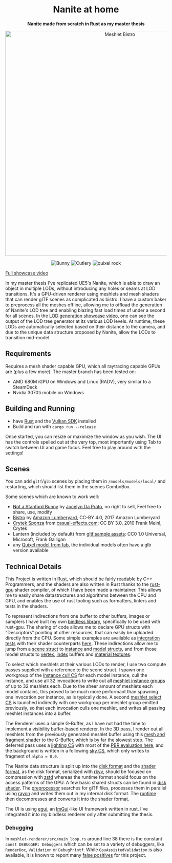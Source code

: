 <!-- Allow this file to not have a first line heading -->
<!-- markdownlint-disable-file MD041 -->

<!-- inline html -->
<!-- markdownlint-disable-file MD033 -->

<div align="center">

# Nanite at home

**Nanite made from scratch in Rust as my master thesis**

[<img src="docs/nanite_bistro.jpg" alt="Meshlet Bistro" width="700"/>](https://www.youtube.com/watch?v=K0du8jCp42I)

![Bunny](https://github.com/user-attachments/assets/8cf7eb97-f2d7-4fb2-b67c-18318b5daf18) ![Cutlery](https://github.com/user-attachments/assets/8c8af761-742e-4add-abdc-2517e9b1c1b8) ![quixel rock](https://github.com/user-attachments/assets/48e099a4-3f0b-4b6a-9a60-a19eb7a3d51e)

</div>

[Full showcase video](https://www.youtube.com/watch?v=K0du8jCp42I)

In my master thesis I've replicated UE5's Nanite, which is able to draw an object in multiple LODs, without introducing any holes or seams at LOD transitions. It's a GPU-driven renderer using meshlets and mesh shaders that can render glTF scenes as complicated as bistro. I have a custom baker to preprocess all the meshes offline, allowing me to offload the generation of Nanite's LOD tree and enabling blazing fast load times of under a second for all scenes. In the [LOD generation showcase video](https://www.youtube.com/watch?v=g002AhbOUOM), one can see the output of the LOD tree generator at its various LOD levels. At runtime, these LODs are automatically selected based on their distance to the camera, and due to the unique data structure proposed by Nanite, allow the LODs to transition mid-model.

## Requirements

Requires a mesh shader capable GPU, which all raytracing capable GPUs are (plus a few more). The master branch has been tested on:
* AMD 680M iGPU on Windows and Linux (RADV), very similar to a SteamDeck
* Nvidia 3070ti mobile on Windows

## Building and Running

* have [Rust](https://rustup.rs/) and the [Vulkan SDK](https://vulkan.lunarg.com/) installed
* Build and run with `cargo run --release`

Once started, you can resize or maximize the window as you wish. The UI has the controls spelled out at the very top, most importantly using Tab to switch between UI and game focus. Feel free to play around with the settings!

## Scenes

You can add `gltf`/`glb` scenes by placing them in `/models/models/local/` and restarting, which should list them in the scenes ComboBox.

Some scenes which are known to work well:
* [Not a Stanford Bunny](https://drive.usercontent.google.com/download?id=1Qdm4axU-1pCHirEKBzW5JdQz0hVNiz5z&export=download) by [Jocelyn Da Prato](https://jocelyndaprato.artstation.com/projects/g8PKBm), no right to sell, Feel free to share, use, modify
* [Bistro](https://drive.usercontent.google.com/download?id=1aGQ1gHkXodYV1MRGihZRIJHFx8kVE1Kq&export=download) by [Amazon Lumberyard](https://developer.nvidia.com/orca/amazon-lumberyard-bistro), CC-BY 4.0, 2017 Amazon Lumberyard
* [Crytek Sponza](https://drive.usercontent.google.com/download?id=1C0oij95AXw7OaNPYq5O-bTaQPbbSe7in&export=download) from [casual-effects.com](https://casual-effects.com/data/): CC BY 3.0, 2010 Frank Meinl, Crytek
* Lantern (included by default) from [gltf sample assets](https://github.com/KhronosGroup/glTF-Sample-Assets/tree/main/Models/Lantern): CC0 1.0 Universal, Microsoft, Frank Galligan
* any [Quixel model from fab](https://www.fab.com/sellers/Quixel?is_free=1), the individual models often have a glb version available

## Technical Details

This Project is written in [Rust](https://rustup.rs/), which should be fairly readable by C++ Programmers, and the shaders are also written in Rust thanks to the [rust-gpu](https://github.com/Rust-GPU/rust-gpu/) shader compiler, of which I have been made a maintainer. This allows me to easily share datastructures and algorithms between the CPU and GPU, and enables the use of rust tooling such as formatters, linters and tests in the shaders.

To represent indirections from one buffer to other buffers, images or samplers I have built my own [bindless library](rust-gpu-bindless), specifically to be used with rust-gpu. The sharing of code allows me to declare GPU structs with "Descriptors" pointing at other resources, that can easily be uploaded directly from the CPU. Some simple examples are available as [integration tests](rust-gpu-bindless/tests/integration-test) with their shader counterparts [here](rust-gpu-bindless/tests/integration-test-shader). These indirections allow me to jump from a [scene struct](space-asset-shader/src/meshlet/scene.rs) to [instance](space-asset-shader/src/meshlet/instance.rs) and [model structs](space-asset-shader/src/meshlet/mesh.rs), and from those model structs to [vertex](space-asset-disk-shader/src/material/pbr.rs), [index](space-asset-disk-shader/src/meshlet/indices.rs) buffers and [material textures](space-asset-shader/src/material/pbr.rs).

To select which meshlets at their various LODs to render, I use two compute passes supplied with a reference to the scene struct. I spawn one workgroup of the [instance cull CS](space-engine-shader/src/renderer/meshlet/instance_cull.rs) for each model instance, cull the instance, and use all 32 invocations to write out all [meshlet instance groups](space-engine-shader/src/renderer/meshlet/intermediate.rs) of up to 32 meshlets each. Due to the sheer amount of meshlets each model contains, this proved to be much more performant than spawning one invocation per instance, as is typically done. A second [meshlet select CS](space-engine-shader/src/renderer/meshlet/meshlet_select.rs) is launched indirectly with one workgroup per meshlet group emitted previously, so that each invocation culls one meshlet, and writes all passing meshlet instances into a buffer.

The Renderer uses a simple G-Buffer, as I have not had the time to implement a visibility buffer-based renderer. In the 3D pass, I render out all meshlets from the previously generated meshlet buffer using this [mesh and fragment shader](space-engine-shader/src/renderer/meshlet/mesh_shader.rs) to the G-Buffer, which is by far the slowest step. The deferred pass uses a [lighting CS](space-engine-shader/src/renderer/lighting/lighting_compute.rs) with most of the [PBR evaluation here](space-engine-shader/src/material/pbr.rs), and the background is written in a following [sky CS](space-engine-shader/src/renderer/lighting/lighting_compute.rs), which only writes to fragment of `alpha = 0.0`.

The Nanite data structure is split up into the [disk format](space-asset-disk/src/meshlet) and the [shader format](space-asset-shader/src/meshlet), as the disk format, serialized with [rkyv](https://github.com/rkyv/rkyv), should be focused on compression with [zstd](https://github.com/gyscos/zstd-rs) whereas the runtime format should focus on the access patterns of the GPU. A few basic shared structs can be found in [disk shader](space-asset-disk-shader/src/meshlet). The [preprocessor](space-asset-preprocess/src/meshlet/build_script.rs) searches for glTF files, processes them in parallel using [rayon](https://github.com/rayon-rs/rayon) and writes them out in my internal disk format. The [runtime](space-asset-rt/src/meshlet/scene.rs) then decompresses and converts it into the shader format.

The UI is using [egui](https://github.com/emilk/egui), an [ImGui](https://github.com/ocornut/imgui)-like UI framework written in rust. I've integrated it into my bindless renderer only after submitting the thesis.

### Debugging

In `meshlet-renderer/src/main_loop.rs` around line 38 there is the constant `const DEBUGGER: Debuggers` which can be set to a variety of debuggers, like `RenderDoc`, `Validation` or `DebugPrintf`. While `GpuAssistedValidation` is also available, it is known to report many [false positives](https://github.com/KhronosGroup/Vulkan-ValidationLayers/issues/9289) for this project. 
